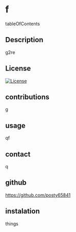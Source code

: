 
# f


tableOfContents
## Description 
g2re

## License 
[![License](https://img.shields.io/badge/License-BSD_3--Clause-blue.svg)](https://opensource.org/licenses/BSD-3-Clause)

## contributions
g

## usage 
qf


## contact
q

## github
https://github.com/posty65841


## instalation
things 

